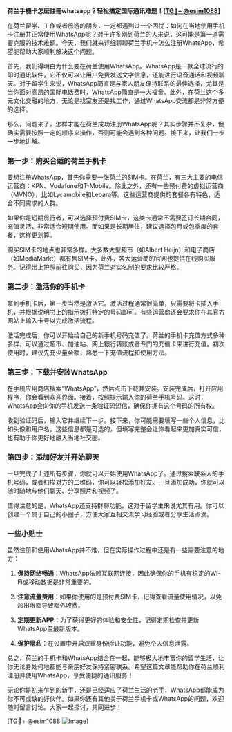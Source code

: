 **荷兰手機卡怎麽註冊whatsapp？轻松搞定国际通讯难题！[[TG💪+ @esim1088](https://t.me/s/esim1088)]**

在荷兰留学、工作或者旅游的朋友，一定都遇到过一个困扰：如何在当地使用手机卡注册并正常使用WhatsApp呢？对于许多刚到荷兰的人来说，这可能是第一道需要克服的技术难题。今天，我们就来详细聊聊荷兰手机卡怎么注册WhatsApp，希望能帮助大家顺利解决这个问题。

首先，我们得明白为什么要在荷兰使用WhatsApp。WhatsApp是一款全球流行的即时通讯软件，它不仅可以让用户免费发送文字信息，还能进行语音通话和视频聊天。对于留学生来说，WhatsApp简直是与家人朋友保持联系的最佳选择，尤其是当你面对高昂的国际电话费时，WhatsApp简直是一大福音。此外，在荷兰这个多元文化交融的地方，无论是找室友还是找工作，通过WhatsApp交流都是非常方便的选择。

那么，问题来了，怎样才能在荷兰成功注册WhatsApp呢？其实步骤并不复杂，但确实需要按照一定的顺序来操作，否则可能会遇到各种问题。接下来，让我们一步一步地讲解。

### 第一步：购买合适的荷兰手机卡

要想注册WhatsApp，首先你需要一张荷兰的SIM卡。在荷兰，有三大主要的电信运营商：KPN、Vodafone和T-Mobile。除此之外，还有一些预付费的虚拟运营商（MVNO），比如Lycamobile和Lebara等。这些运营商提供的套餐各有特色，适合不同需求的人群。

如果你是短期旅行者，可以选择预付费SIM卡，这类卡通常不需要签订长期合同，充值灵活，非常适合短期使用。而如果是长期居住，建议选择包月或包季度的套餐，这样更划算。

购买SIM卡的地点也非常多样。大多数大型超市（如Albert Heijn）和电子商店（如MediaMarkt）都有售SIM卡。此外，各大运营商的官网也提供在线购买服务。记得带上护照前往购买，因为荷兰对实名制的要求比较严格。

### 第二步：激活你的手机卡

拿到手机卡后，第一步当然是激活它。激活过程通常很简单，只需要将卡插入手机，并根据说明书上的指示拨打特定的号码即可。有些运营商还会要求你在其官方网站上输入卡号以完成激活流程。

激活完成后，你可以开始给自己的新手机号码充值了。荷兰的手机卡充值方式多种多样，可以通过超市、加油站、网上银行转账或者专门的充值卡来进行充值。初次使用时，建议先充少量金额，熟悉一下充值流程和使用方法。

### 第三步：下载并安装WhatsApp

在手机应用商店搜索“WhatsApp”，然后点击下载并安装。安装完成后，打开应用程序，你会看到欢迎界面。接着，按照提示输入你的荷兰手机号码。这时，WhatsApp会向你的手机发送一条验证码短信，确保你拥有这个号码的所有权。

收到验证码后，输入它并继续下一步。接下来，你可能需要填写一些个人信息，比如头像和用户名。这些信息都是可选的，但填写完整会让你看起来更加真实可信，也有助于你更好地融入当地社交圈。

### 第四步：添加好友并开始聊天

一旦完成了上述所有步骤，你就可以开始使用WhatsApp了。通过搜索联系人的手机号码，或者扫描对方的二维码，你可以轻松添加好友。一旦添加成功，你就可以随时随地与他们聊天、分享照片和视频了。

值得注意的是，WhatsApp还支持群聊功能，这对于留学生来说尤其有用。你可以创建一个属于自己的小圈子，方便大家互相交流学习经验或者分享生活点滴。

### 一些小贴士

虽然注册和使用WhatsApp并不难，但在实际操作过程中还是有一些需要注意的地方：

1. **保持网络畅通**：WhatsApp依赖互联网连接，因此确保你的手机有稳定的Wi-Fi或移动数据是非常重要的。
   
2. **注意流量费用**：如果你使用的是预付费SIM卡，记得查看流量使用情况，以免超出限额导致额外收费。

3. **定期更新APP**：为了获得更好的体验和安全性，记得定期检查并更新WhatsApp至最新版本。

4. **保护隐私**：在设置中开启双重身份验证功能，避免个人信息泄露。

总之，荷兰的手机卡和WhatsApp结合在一起，能够极大地丰富你的留学生活，让你无论身处何地都能与亲朋好友保持紧密联系。希望这篇文章能帮助你在荷兰顺利注册并使用WhatsApp，享受便捷的通讯服务！

无论你是初来乍到的新手，还是已经适应了荷兰生活的老手，WhatsApp都能成为你不可或缺的好伙伴。如果你还有其他关于荷兰手机卡或WhatsApp的问题，欢迎随时留言讨论。大家一起探讨，共同进步！

[[TG💪+ @esim1088](https://t.me/s/esim1088) ![Image](https://i.postimg.cc/4NQfJmqS/Snipaste-2025-05-13-00-14-12.png)]